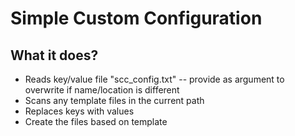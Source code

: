 # Simple Custom Configuration

## What it does?

- Reads key/value file "scc_config.txt" -- provide as argument to overwrite if name/location is different
- Scans any template files in the current path
- Replaces keys with values
- Create the files based on template
